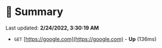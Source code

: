 # 📖 Summary
Last updated: **2/24/2022, 3:30:19 AM**

- `GET` [https://google.com](https://google.com) - **Up** (136ms)
